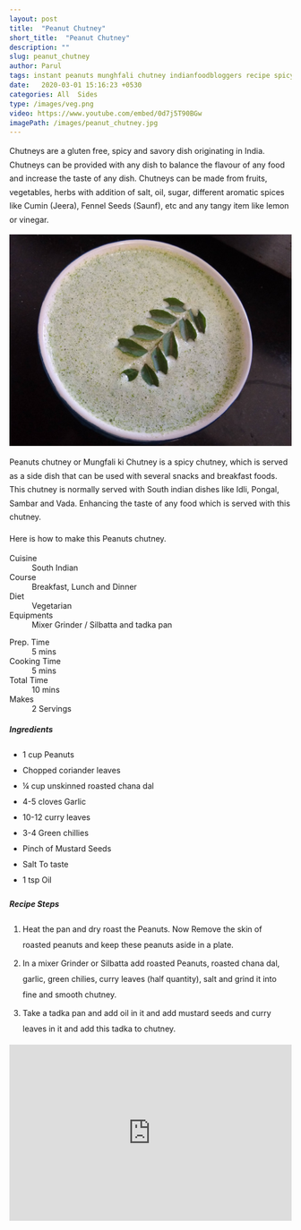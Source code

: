 ```yaml
---
layout: post
title:  "Peanut Chutney"
short_title:  "Peanut Chutney"
description: ""
slug: peanut_chutney
author: Parul
tags: instant peanuts munghfali chutney indianfoodbloggers recipe spicy yummy delicious idli vada sambhar dosa indian foodyindianmom likes youtube dips greenchili healthy food southindian breakfast  eatrightindia healthyindia snack cooking nutritous
date:   2020-03-01 15:16:23 +0530
categories: All  Sides
type: /images/veg.png
video: https://www.youtube.com/embed/0d7j5T90BGw
imagePath: /images/peanut_chutney.jpg
---
```

<p class="text-justify" style="line-height: 175%;">
Chutneys are a gluten free, spicy and savory dish originating in India. Chutneys can be provided with any dish to balance the flavour of any food and increase the taste of any dish. Chutneys can be made from fruits, vegetables, herbs  with addition of salt, oil, sugar, different  aromatic spices like Cumin (Jeera), Fennel Seeds (Saunf), etc and any tangy item like lemon or vinegar.
</p>

<div class="row">
    <div class="col-md-12"><img src="../images/peanut_chutney.jpg" alt="" class="rounded img-fluid mb-2"></div>
</div>

<p class="text-justify" style="line-height: 175%;">
Peanuts chutney or Mungfali ki Chutney is a spicy chutney, which is served as a side dish that can be used with several snacks and breakfast foods. This chutney is normally served with South indian dishes like  Idli, Pongal, Sambar and Vada. Enhancing the taste of any food which is served with this chutney.
</p>

<p class="text-justify" style="line-height: 175%;">
Here is how to make this Peanuts chutney.
</p>

<div class="row">
    <div class="col-md-6">
        <dl class="row">
            <dt class="col-sm-4">Cuisine</dt><dd class="col-sm-7">South Indian</dd>
            <dt class="col-sm-4">Course</dt><dd class="col-sm-7">Breakfast, Lunch and Dinner</dd>
            <dt class="col-sm-4">Diet</dt><dd class="col-sm-7">Vegetarian</dd>
            <dt class="col-sm-4">Equipments</dt><dd class="col-sm-7">Mixer Grinder / Silbatta and tadka pan</dd>
        </dl>
    </div>
    <div class="col-md-6">
        <dl class="row">
            <dt class="col-sm-5">Prep. Time</dt><dd class="col-sm-7">5 mins</dd>
            <dt class="col-sm-5">Cooking Time</dt><dd class="col-sm-7">5 mins</dd>
            <dt class="col-sm-5">Total Time</dt><dd class="col-sm-7">10 mins</dd>
            <dt class="col-sm-5">Makes</dt><dd class="col-sm-7">2 Servings</dd>
        </dl>
    </div>
</div>

<section>
    <div class="recipe-section-divider"></div>
    <div class="row" id="ingredients">
        <div class="col-md-12"><h5 class="font-weight-bold">Ingredients</h5></div>
    </div>
    <div class="row">
        <div class="col-md-12">            
            <ul style="line-height: 200%">
                <li>1 cup Peanuts</li>
                <li>Chopped coriander leaves</li>
                <li>¼ cup unskinned roasted chana dal</li>
                <li>4-5 cloves Garlic</li>
                <li>10-12 curry leaves</li>
                <li>3-4 Green chillies</li>
                <li>Pinch of Mustard Seeds</li>
                <li>Salt To taste</li>
                <li>1 tsp Oil</li>
            </ul>
        </div>
    </div>
</section>
<div class="recipe-section-divider"></div>
<div class="row" id="recipe">
        <div class="col-md-12"><h5 class="font-weight-bold">Recipe Steps</h5></div>
    </div>
<div class="row">
    <div class="col-md-12">
    <ol class="text-justify" style="line-height: 200%">
        <li style="margin-bottom:5px;">Heat the pan and dry roast the Peanuts. Now Remove the skin of roasted peanuts and keep these peanuts aside in a plate.</li>
        <li style="margin-bottom:5px;">In a mixer Grinder or Silbatta add roasted Peanuts, roasted chana dal, garlic, green chilies, curry leaves (half quantity), salt and grind it into fine and smooth chutney.</li>
        <li style="margin-bottom:5px;">Take a tadka pan and add oil in it and add mustard seeds and curry leaves in it and add this tadka to chutney.</li>
    </ol>
    </div>
</div>
<div class="row" id="video">
    <div class="col-md-12">
        <div class="embed-responsive embed-responsive-16by9">
            <iframe width="100%" height="315" src="https://www.youtube.com/embed/0d7j5T90BGw" frameborder="0" allow="accelerometer; autoplay; encrypted-media; gyroscope; picture-in-picture" allowfullscreen></iframe>
        </div>
    </div>
</div>
<br>